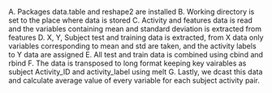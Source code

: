 A. Packages data.table and reshape2 are installed
B. Working directory is set to the place where data is stored
C. Activity and features data is read and the variables containing mean and standard 
deviation is extracted from features
D. X, Y, Subject test and training data is extracted, from X data only variables corresponding
to mean and std are taken, and the activity labels to Y data are assigned
E. All test and train data is combined using cbind and rbind
F. The data is transposed to long format keeping key vairables as subject Activity_ID and
activity_label using melt
G. Lastly, we dcast this data and calculate average value of every variable for 
each subject activity pair.